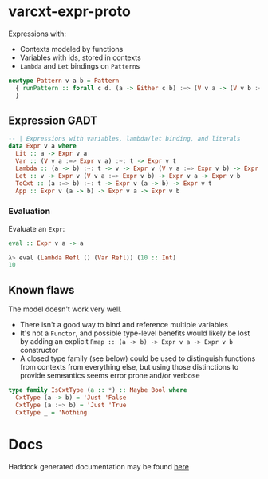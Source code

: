 # varcxt-expr-proto

Expressions with:

- Contexts modeled by functions
- Variables with ids, stored in contexts
- `Lambda` and `Let` bindings on `Pattern`s

```haskell
newtype Pattern v a b = Pattern
  { runPattern :: forall c d. (a -> Either c b) :=> (V v a -> (V v b :=> Expr d) -> Either c (Expr d))
  }
```


## Expression GADT

```haskell
-- | Expressions with variables, lambda/let binding, and literals
data Expr v a where
  Lit :: a -> Expr v a
  Var :: (V v a :=> Expr v a) :~: t -> Expr v t
  Lambda :: (a -> b) :~: t -> v -> Expr v (V v a :=> Expr v b) -> Expr v t
  Let :: v -> Expr v (V v a :=> Expr v b) -> Expr v a -> Expr v b
  ToCxt :: (a :=> b) :~: t -> Expr v (a -> b) -> Expr v t
  App :: Expr v (a -> b) -> Expr v a -> Expr v b
```


### Evaluation

Evaluate an `Expr`:

```haskell
eval :: Expr v a -> a

λ> eval (Lambda Refl () (Var Refl)) (10 :: Int)
10
```


## Known flaws

The model doesn't work very well.

- There isn't a good way to bind and reference multiple variables
- It's not a `Functor`, and possible type-level benefits would likely
  be lost by adding an explicit `Fmap :: (a -> b) -> Expr v a -> Expr v b`
  constructor
- A closed type family (see below) could be used to distinguish functions
  from contexts from everything else, but using those distinctions to
  provide semeantics seems error prone and/or verbose

```haskell
type family IsCxtType (a :: *) :: Maybe Bool where
  CxtType (a -> b) = 'Just 'False
  CxtType (a :=> b) = 'Just 'True
  CxtType _ = 'Nothing
```


# Docs

Haddock generated documentation may be found [here](https://michaeljklein.github.io/varcxt-expr-proto/)

